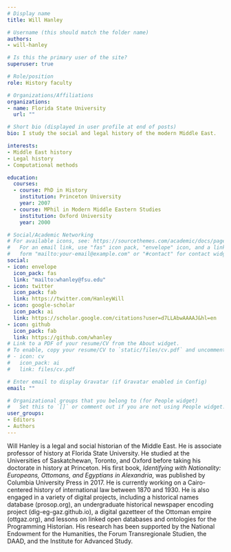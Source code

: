 ```yaml
---
# Display name
title: Will Hanley

# Username (this should match the folder name)
authors:
- will-hanley

# Is this the primary user of the site?
superuser: true

# Role/position
role: History faculty

# Organizations/Affiliations
organizations:
- name: Florida State University
  url: ""

# Short bio (displayed in user profile at end of posts)
bio: I study the social and legal history of the modern Middle East.

interests:
- Middle East history
- Legal history
- Computational methods

education:
  courses:
  - course: PhD in History
    institution: Princeton University
    year: 2007
  - course: MPhil in Modern Middle Eastern Studies
    institution: Oxford University
    year: 2000

# Social/Academic Networking
# For available icons, see: https://sourcethemes.com/academic/docs/page-builder/#icons
#   For an email link, use "fas" icon pack, "envelope" icon, and a link in the
#   form "mailto:your-email@example.com" or "#contact" for contact widget.
social:
- icon: envelope
  icon_pack: fas
  link: "mailto:whanley@fsu.edu"
- icon: twitter
  icon_pack: fab
  link: https://twitter.com/HanleyWill
- icon: google-scholar
  icon_pack: ai
  link: https://scholar.google.com/citations?user=d7LLAbwAAAAJ&hl=en
- icon: github
  icon_pack: fab
  link: https://github.com/whanley
# Link to a PDF of your resume/CV from the About widget.
# To enable, copy your resume/CV to `static/files/cv.pdf` and uncomment the lines below.
# - icon: cv
#   icon_pack: ai
#   link: files/cv.pdf

# Enter email to display Gravatar (if Gravatar enabled in Config)
email: ""

# Organizational groups that you belong to (for People widget)
#   Set this to `[]` or comment out if you are not using People widget.
user_groups:
- Editors
- Authors
---
```


Will Hanley is a legal and social historian of the Middle East. He is associate professor of history at Florida State University. He studied at the Universities of Saskatchewan, Toronto, and Oxford before taking his doctorate in history at Princeton. His first book, _Identifying with Nationality: Europeans, Ottomans, and Egyptians in Alexandria_, was published by Columbia University Press in 2017. He is currently working on a Cairo-centered history of international law between 1870 and 1930. He is also engaged in a variety of digital projects, including a historical names database (prosop.org), an undergraduate historical newspaper encoding project (dig-eg-gaz.github.io), a digital gazetteer of the Ottoman empire (ottgaz.org), and lessons on linked open databases and ontologies for the Programming Historian. His research has been supported by the National Endowment for the Humanities, the Forum Transregionale Studien, the DAAD, and the Institute for Advanced Study.
